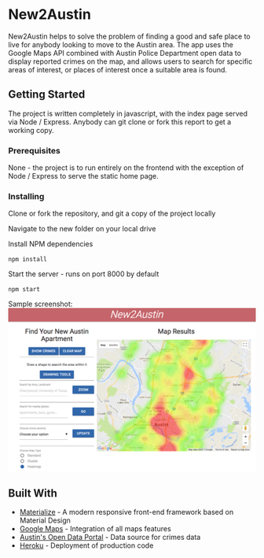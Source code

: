 # New2Austin

New2Austin helps to solve the problem of finding a good and safe place to live for anybody looking
to move to the Austin area. The app uses the Google Maps API combined with Austin Police
Department open data to display reported crimes on the map, and allows users to search
for specific areas of interest, or places of interest once a suitable area is found.

## Getting Started

The project is written completely in javascript, with the index page served via Node / Express.
Anybody can git clone or fork this report to get a working copy.

### Prerequisites

None - the project is to run entirely on the frontend with the exception of Node / Express
to serve the static home page.

### Installing

Clone or fork the repository, and git a copy of the project locally

Navigate to the new folder on your local drive

Install NPM dependencies

```
npm install
```

Start the server - runs on port 8000 by default

```
npm start
```

Sample screenshot:
![Alt text](./README_screenshot.png?raw=true "Sample screenshot")


## Built With

* [Materialize](http://materializecss.com/) - A modern responsive front-end framework based on Material Design
* [Google Maps](https://developers.google.com/maps/) - Integration of all maps features
* [Austin's Open Data Portal](https://data.austintexas.gov/) - Data source for crimes data
* [Heroku](https://www.heroku.com/) - Deployment of production code
